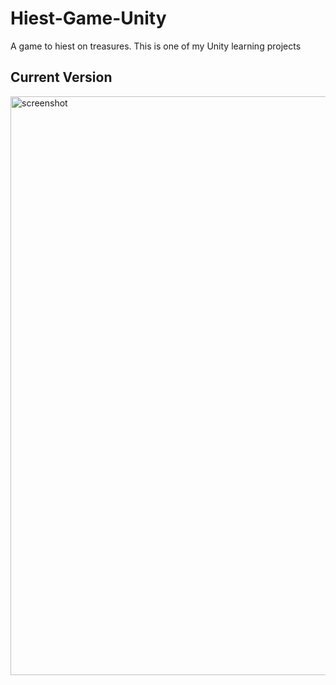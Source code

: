 # Hiest-Game-Unity
 A game to hiest on treasures. This is one of my Unity learning projects
 
## Current Version

<img width="926" alt="screenshot" src="https://user-images.githubusercontent.com/46071004/171307530-268a8f16-96de-4356-aaf7-5a7e1683ba2e.PNG">
